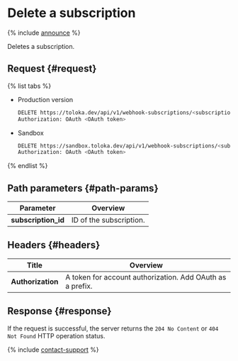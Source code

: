 # Delete a subscription

{% include [announce](../_includes/announce.md) %}

Deletes a subscription.

## Request {#request}

{% list tabs %}

- Production version

    ```bash
    DELETE https://toloka.dev/api/v1/webhook-subscriptions/<subscription_id>
    Authorization: OAuth <OAuth token>
    ```

- Sandbox

    ```bash
    DELETE https://sandbox.toloka.dev/api/v1/webhook-subscriptions/<subscription_id>
    Authorization: OAuth <OAuth token>
    ```

{% endlist %}

## Path parameters {#path-params}

Parameter | Overview
----- | -----
**subscription_id** | ID of the subscription.

## Headers {#headers}

Title | Overview
----- | -----
**Authorization** | A token for account authorization. Add OAuth as a prefix.

## Response {#response}

If the request is successful, the server returns the `204 No Content` or `404 Not Found` HTTP operation status.

{% include [contact-support](../../guide/_includes/contact-support.md) %}